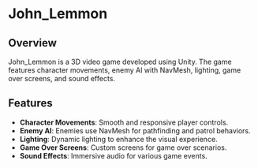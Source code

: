# John_Lemmon

## Overview
John_Lemmon is a 3D video game developed using Unity. The game features character movements, enemy AI with NavMesh, lighting, game over screens, and sound effects.

## Features
- **Character Movements**: Smooth and responsive player controls.
- **Enemy AI**: Enemies use NavMesh for pathfinding and patrol behaviors.
- **Lighting**: Dynamic lighting to enhance the visual experience.
- **Game Over Screens**: Custom screens for game over scenarios.
- **Sound Effects**: Immersive audio for various game events.